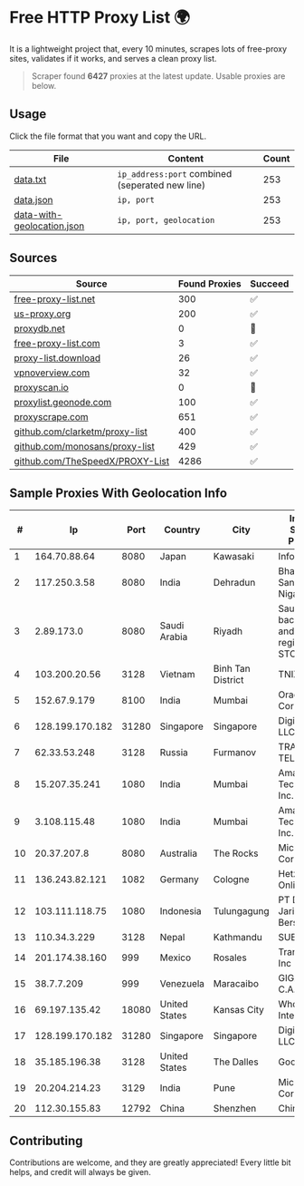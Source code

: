 
# Free HTTP Proxy List 🌍

It is a lightweight project that, every 10 minutes, scrapes lots of free-proxy sites, validates if it works, and serves a clean proxy list.


> Scraper found **6427** proxies at the latest update. Usable proxies are below.

## Usage

Click the file format that you want and copy the URL.


|File|Content|Count|
|----|-------|-----|
|[data.txt](https://raw.githubusercontent.com/themiralay/Proxy-List-World/master/data.txt)|`ip_address:port` combined (seperated new line)|253|
|[data.json](https://raw.githubusercontent.com/themiralay/Proxy-List-World/master/data.json)|`ip, port`|253|
|[data-with-geolocation.json](https://raw.githubusercontent.com/themiralay/Proxy-List-World/master/data-with-geolocation.json)|`ip, port, geolocation`|253|

## Sources

|Source|Found Proxies|Succeed|
|------|-------------|-------|
|[free-proxy-list.net](https://free-proxy-list.net)|300|✅|
|[us-proxy.org](https://www.us-proxy.org)|200|✅|
|[proxydb.net](http://proxydb.net)|0|🚫|
|[free-proxy-list.com](https://free-proxy-list.com/?page=&port=&type%5B%5D=http&type%5B%5D=https&up_time=0&search=Search)|3|✅|
|[proxy-list.download](https://www.proxy-list.download/HTTP)|26|✅|
|[vpnoverview.com](https://vpnoverview.com/privacy/anonymous-browsing/free-proxy-servers)|32|✅|
|[proxyscan.io](https://www.proxyscan.io)|0|🚫|
|[proxylist.geonode.com](https://proxylist.geonode.com/api/proxy-list?limit=300&page=1&sort_by=lastChecked&sort_type=desc&protocols=http,https)|100|✅|
|[proxyscrape.com](https://api.proxyscrape.com/v2/?request=displayproxies&protocol=http&timeout=10000&country=all&ssl=all&anonymity=all)|651|✅|
|[github.com/clarketm/proxy-list](https://raw.githubusercontent.com/clarketm/proxy-list/master/proxy-list-raw.txt)|400|✅|
|[github.com/monosans/proxy-list](https://raw.githubusercontent.com/monosans/proxy-list/main/proxies/http.txt)|429|✅|
|[github.com/TheSpeedX/PROXY-List](https://raw.githubusercontent.com/TheSpeedX/PROXY-List/master/http.txt)|4286|✅|


## Sample Proxies With Geolocation Info

|#|Ip|Port|Country|City|Internet Service Provider|
|-|--|----|-------|----|-------------------------|
|1|164.70.88.64|8080|Japan|Kawasaki|InfoSphere|
|2|117.250.3.58|8080|India|Dehradun|Bharat Sanchar Nigam Ltd|
|3|2.89.173.0|8080|Saudi Arabia|Riyadh|Saudi Arabia backbone and local registry / STC|
|4|103.200.20.56|3128|Vietnam|Binh Tan District|TNIX|
|5|152.67.9.179|8100|India|Mumbai|Oracle Corporation|
|6|128.199.170.182|31280|Singapore|Singapore|DigitalOcean, LLC|
|7|62.33.53.248|3128|Russia|Furmanov|TRANS-TELECOM|
|8|15.207.35.241|1080|India|Mumbai|Amazon Technologies Inc.|
|9|3.108.115.48|1080|India|Mumbai|Amazon Technologies Inc.|
|10|20.37.207.8|8080|Australia|The Rocks|Microsoft Corporation|
|11|136.243.82.121|1082|Germany|Cologne|Hetzner Online GmbH|
|12|103.111.118.75|1080|Indonesia|Tulungagung|PT Dimensi Jaringan Bersinar|
|13|110.34.3.229|3128|Nepal|Kathmandu|SUBISU C7|
|14|201.174.38.160|999|Mexico|Rosales|Transtelco Inc|
|15|38.7.7.209|999|Venezuela|Maracaibo|GIGAPOP, C.A.|
|16|69.197.135.42|18080|United States|Kansas City|WholeSale Internet|
|17|128.199.170.182|31280|Singapore|Singapore|DigitalOcean, LLC|
|18|35.185.196.38|3128|United States|The Dalles|Google LLC|
|19|20.204.214.23|3129|India|Pune|Microsoft Corporation|
|20|112.30.155.83|12792|China|Shenzhen|China Mobile|



## Contributing

Contributions are welcome, and they are greatly appreciated! Every
little bit helps, and credit will always be given.

